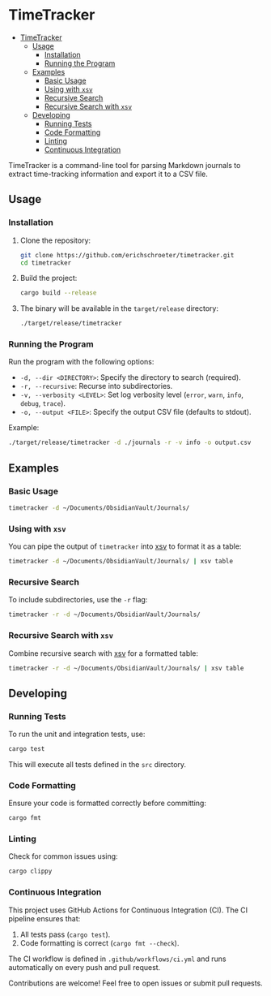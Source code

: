# TimeTracker
- [TimeTracker](#timetracker)
  - [Usage](#usage)
    - [Installation](#installation)
    - [Running the Program](#running-the-program)
  - [Examples](#examples)
    - [Basic Usage](#basic-usage)
    - [Using with `xsv`](#using-with-xsv)
    - [Recursive Search](#recursive-search)
    - [Recursive Search with `xsv`](#recursive-search-with-xsv)
  - [Developing](#developing)
    - [Running Tests](#running-tests)
    - [Code Formatting](#code-formatting)
    - [Linting](#linting)
    - [Continuous Integration](#continuous-integration)

TimeTracker is a command-line tool for parsing Markdown journals to extract time-tracking information and export it to a CSV file.

## Usage

### Installation

1. Clone the repository:
   ```bash
   git clone https://github.com/erichschroeter/timetracker.git
   cd timetracker
   ```

2. Build the project:
   ```bash
   cargo build --release
   ```

3. The binary will be available in the `target/release` directory:
   ```bash
   ./target/release/timetracker
   ```

### Running the Program

Run the program with the following options:
- `-d, --dir <DIRECTORY>`: Specify the directory to search (required).
- `-r, --recursive`: Recurse into subdirectories.
- `-v, --verbosity <LEVEL>`: Set log verbosity level (`error`, `warn`, `info`, `debug`, `trace`).
- `-o, --output <FILE>`: Specify the output CSV file (defaults to stdout).

Example:
```bash
./target/release/timetracker -d ./journals -r -v info -o output.csv
```

## Examples

### Basic Usage
```bash
timetracker -d ~/Documents/ObsidianVault/Journals/
```

### Using with `xsv`
You can pipe the output of `timetracker` into [xsv](https://github.com/BurntSushi/xsv) to format it as a table:
```bash
timetracker -d ~/Documents/ObsidianVault/Journals/ | xsv table
```

### Recursive Search
To include subdirectories, use the `-r` flag:
```bash
timetracker -r -d ~/Documents/ObsidianVault/Journals/
```

### Recursive Search with `xsv`
Combine recursive search with [xsv](https://github.com/BurntSushi/xsv) for a formatted table:
```bash
timetracker -r -d ~/Documents/ObsidianVault/Journals/ | xsv table
```

## Developing

### Running Tests

To run the unit and integration tests, use:
```bash
cargo test
```

This will execute all tests defined in the `src` directory.

### Code Formatting

Ensure your code is formatted correctly before committing:
```bash
cargo fmt
```

### Linting

Check for common issues using:
```bash
cargo clippy
```

### Continuous Integration

This project uses GitHub Actions for Continuous Integration (CI). The CI pipeline ensures that:
1. All tests pass (`cargo test`).
2. Code formatting is correct (`cargo fmt --check`).

The CI workflow is defined in `.github/workflows/ci.yml` and runs automatically on every push and pull request.

Contributions are welcome! Feel free to open issues or submit pull requests.
